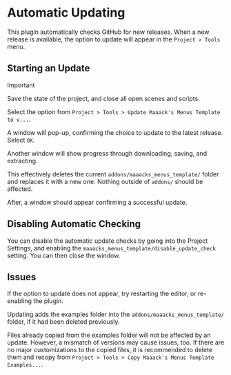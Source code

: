 # Automatic Updating

This plugin automatically checks GitHub for new releases. When a new release is available, the option to update will appear in the `Project > Tools` menu.

## Starting an Update

> [!IMPORTANT]  
> Save the state of the project, and close all open scenes and scripts.

Select the option from `Project > Tools > Update Maaack's Menus Template to v...`.

A window will pop-up, confirming the choice to update to the latest release. Select `OK`.

Another window will show progress through downloading, saving, and extracting.

This effectively deletes the current `addons/maaacks_menus_template/` folder and replaces it with a new one. Nothing outside of `addons/` should be affected.

After, a window should appear confirming a successful update.

## Disabling Automatic Checking

You can disable the automatic update checks by going into the Project Settings, and enabling the `maaacks_menus_template/disable_update_check` setting. You can then close the window.

## Issues

If the option to update does not appear, try restarting the editor, or re-enabling the plugin.

Updating adds the examples folder into the `addons/maaacks_menus_template/` folder, if it had been deleted previously.

Files already copied from the examples folder will not be affected by an update. However, a mismatch of versions may cause issues, too. If there are no major customizations to the copied files, it is recommended to delete them and recopy from `Project > Tools > Copy Maaack's Menus Template Examples...`.